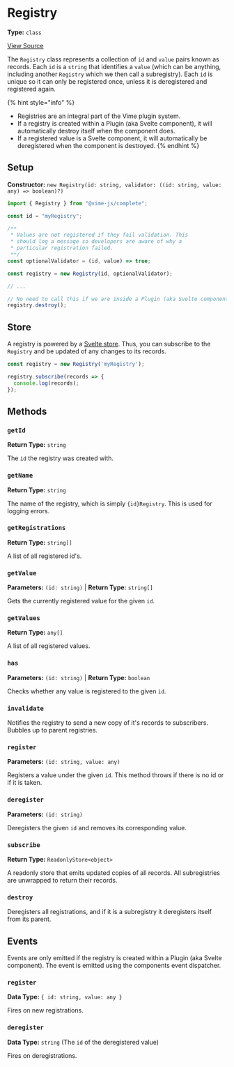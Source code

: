 # Registry

**Type:** `class`

[View Source](../../../vime-complete/src/core/Registry.js)

The `Registry` class represents a collection of `id` and `value` pairs known as records. Each `id` is a `string`
that identifies a `value` (which can be anything, including another `Registry` which we then call a subregistry).
Each `id` is unique so it can only be registered once, unless it is deregistered and registered again.

{% hint style="info" %}
- Registries are an integral part of the Vime plugin system.
- If a registry is created within a Plugin (aka Svelte component), it will automatically destroy itself when the component does.
- If a registered value is a Svelte component, it will automatically be deregistered when the component is destroyed.
{% endhint %}

## Setup

**Constructor:** `new Registry(id: string, validator: ((id: string, value: any) => boolean)?)`

```js
import { Registry } from "@vime-js/complete";

const id = "myRegistry";

/**
 * Values are not registered if they fail validation. This 
 * should log a message so developers are aware of why a 
 * particular registration failed.
 **/
const optionalValidator = (id, value) => true;

const registry = new Registry(id, optionalValidator);

// ...

// No need to call this if we are inside a Plugin (aka Svelte component).
registry.destroy();
```

## Store

A registry is powered by a [Svelte store][svelte-store]. Thus, you can subscribe to the `Registry` and 
be updated of any changes to its records.

```js
const registry = new Registry('myRegistry');

registry.subscribe(records => {
  console.log(records);
});
```

[svelte-store]: https://svelte.dev/docs#svelte_store

## Methods

### `getId`

**Return Type:** `string`

The `id` the registry was created with.

### `getName`

**Return Type:** `string`

The name of the registry, which is simply `{id}Registry`. This is used for logging errors.

### `getRegistrations`

**Return Type:** `string[]`

A list of all registered id's.

### `getValue`

**Parameters:** `(id: string)` | **Return Type:** `string[]`

Gets the currently registered value for the given `id`.

### `getValues`

**Return Type:** `any[]`

A list of all registered values.

### `has`

**Parameters:** `(id: string)` | **Return Type:** `boolean`

Checks whether any value is registered to the given `id`.

### `invalidate`

Notifies the registry to send a new copy of it's records to subscribers. Bubbles up to parent registries.

### `register`

**Parameters:** `(id: string, value: any)`

Registers a value under the given `id`. This method throws if there is no id or if it is taken.

### `deregister`

**Parameters:** `(id: string)`

Deregisters the given `id` and removes its corresponding value.

### `subscribe`

**Return Type:** `ReadonlyStore<object>`

A readonly store that emits updated copies of all records. All subregistries are unwrapped to return their records.

### `destroy`

Deregisters all registrations, and if it is a subregistry it deregisters itself from its parent.

## Events

Events are only emitted if the registry is created within a Plugin (aka Svelte component). The event
is emitted using the components event dispatcher.

### `register`

**Data Type:** `{ id: string, value: any }`

Fires on new registrations.

### `deregister`

**Data Type:** `string` (The `id` of the deregistered value)

Fires on deregistrations.